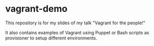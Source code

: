 vagrant-demo
===================

This repository is for my slides of my talk "Vagrant for the people!"

It also contains examples of Vagrant using Puppet or Bash scripts as provisioner 
to setup different environments.

